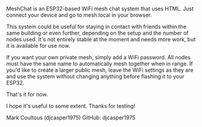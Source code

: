 MeshChat is an ESP32-based WiFi mesh chat system that uses HTML. Just connect your device and go to mesh.local in your browser.

This system could be useful for staying in contact with friends within the same building or even further, depending on the setup and the number of nodes used. It's not entirely stable at the moment and needs more work, but it is available for use now.

If you want your own private mesh, simply add a WiFi password. All nodes must have the same name to automatically mesh together when in range. If you'd like to create a larger public mesh, leave the WiFi settings as they are and use the system without changing anything before flashing it to your ESP32.

That's it for now.

I hope it's useful to some extent. Thanks for testing!

Mark Coultous (djcasper1975)
GitHub: djcasper1975
